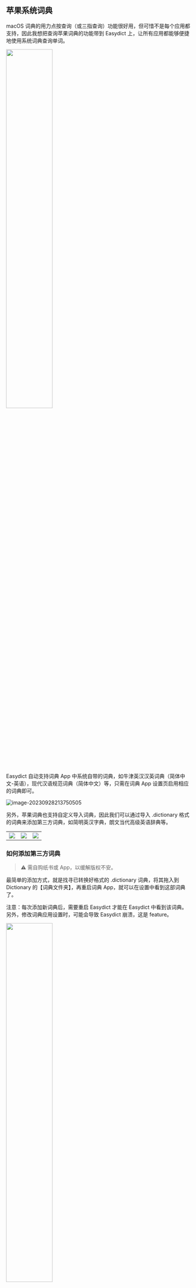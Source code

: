## 苹果系统词典


macOS 词典的用力点按查询（或三指查询）功能很好用，但可惜不是每个应用都支持，因此我想把查询苹果词典的功能带到 Easydict 上，让所有应用都能够便捷地使用系统词典查询单词。

<div>
  <img src="https://raw.githubusercontent.com/tisfeng/ImageBed/main/uPic/HHp1I2-1695911764.png" width="50%" />
</div>

Easydict 自动支持词典 App 中系统自带的词典，如牛津英汉汉英词典（简体中文-英语），现代汉语规范词典（简体中文）等，只需在词典 App 设置页启用相应的词典即可。

![image-20230928213750505](https://raw.githubusercontent.com/tisfeng/ImageBed/main/uPic/image-20230928213750505-1695908270.png)



另外，苹果词典也支持自定义导入词典，因此我们可以通过导入 .dictionary 格式的词典来添加第三方词典，如简明英汉字典，朗文当代高级英语辞典等。

<table>
    <td> <img src="https://raw.githubusercontent.com/tisfeng/ImageBed/main/uPic/image-20230928231225548-1695913945.png">
    <td> <img src="https://raw.githubusercontent.com/tisfeng/ImageBed/main/uPic/image-20230928231345494-1695914025.png">
    <td> <img src="https://raw.githubusercontent.com/tisfeng/ImageBed/main/uPic/cQmL6r-1695958154.png">
</table>

### 如何添加第三方词典

> ⚠️ 需自购纸书或 App，以缓解版权不安。

最简单的添加方式，就是找寻已转换好格式的 .dictionary 词典，将其拖入到 Dictionary 的【词典文件夹】，再重启词典 App，就可以在设置中看到这部词典了。

注意：每次添加新词典后，需要重启 Easydict 才能在 Easydict 中看到该词典。另外，修改词典应用设置时，可能会导致 Easydict 崩溃，这是 feature。

<div>
  <img src="https://raw.githubusercontent.com/tisfeng/ImageBed/main/uPic/image-20230928224622274-1695912382.png
" width="50%" />
</div>

为方便大家使用，我已经制作了几部 .dictionary 词典，放在 Google 云盘上，直接下载即可用。

朗文、柯林斯和牛津，这三本大块头词典都很好，但由于词条内容实在太过丰富，可能会影响 Easydict 查询加载速度，因此建议选择其中一本自己喜欢的就好。

|             词典              | 类型 |                             来源                             |                       .dictionary 下载                       |
| :---------------------------: | ---- | :----------------------------------------------------------: | :----------------------------------------------------------: |
|         简明英汉字典          | 中英 |       [GitHub](https://github.com/skywind3000/ECDICT)        | https://drive.google.com/file/d/1-RoulJykOmcADGRHSmUjX2SkwiyLTHP1/view?usp=sharing |
|         有道词语辨析          | 中英 | [freemdict](https://downloads.freemdict.com/%E5%B0%9A%E6%9C%AA%E6%95%B4%E7%90%86/%E5%85%B1%E4%BA%AB2020.5.11/qwjs/39_%E6%9C%89%E9%81%93%E8%AF%8D%E8%AF%AD%E8%BE%A8%E6%9E%90/) | https://drive.google.com/file/d/1-HGanRhQDRR0OSMLb19or07lPwn_R0cn/view?usp=sharing |
|            大辞海             | 中文 |           [mdict](https://mdict.org/post/dacihai/)           | https://drive.google.com/file/d/1-8cBLcuA_N4PAjIMn_-d03ELv4uVrmIr/view?usp=sharing |
|     朗文当代高级英语辞典      | 中英 |            [v2ex](https://www.v2ex.com/t/907272)             | https://drive.google.com/file/d/1-7g-hDiwqAFtweL1qePKSRcGFJvruu97/view?usp=share_link |
|      柯林斯高阶英汉双解       | 中英 | [《柯林斯双解》for macOS](https://placeless.net/blog/macos-dictionaries) | https://drive.google.com/file/d/1-KQmILchx71L2rFqhIZMtusIcemIlM01/view?usp=share_link |
| 牛津高阶英汉双解词典（第8版） | 中英 |        [简书](https://www.jianshu.com/p/e279d4a979fa)        | https://drive.google.com/file/d/1-N0kiXmfTHREcBtumAmNn4sUM5poyiC7/view?usp=share_link |
|   牛津高阶英汉双解词典（8）   | 中英 |                  来源不详，我自己修改的 css                  | https://drive.google.com/file/d/1-SigzdPPjQlycPwBHICgQSUOHpR8mMf7/view?usp=share_link |

### 简明英汉字典

![image-20231001175045564](https://raw.githubusercontent.com/tisfeng/ImageBed/main/uPic/image-20231001175045564-1696153845.png)

### 有道词语辨析

![image-20231001182349593](https://raw.githubusercontent.com/tisfeng/ImageBed/main/uPic/image-20231001182349593-1696155829.png)

### 大辞海

<table>
    <td> <img src="https://raw.githubusercontent.com/tisfeng/ImageBed/main/uPic/image-20231001215418606-1696168458.png">
    <td> <img src="https://raw.githubusercontent.com/tisfeng/ImageBed/main/uPic/aQ8tkW-1696168533.png">
</table>

### 朗文当代高级英语辞典

![image-20231001184055245](https://raw.githubusercontent.com/tisfeng/ImageBed/main/uPic/image-20231001184055245-1696156855.png)

### 柯林斯英汉双解

![image-20231001184454574](https://raw.githubusercontent.com/tisfeng/ImageBed/main/uPic/image-20231001184454574-1696157094.png)

### 牛津高阶英汉双解词典（第8版）

![image-20231001185812289](https://raw.githubusercontent.com/tisfeng/ImageBed/main/uPic/image-20231001185812289-1696157892.png)

### 牛津高阶英汉双解词典（8）

这部词典的来源记不清了，重点是该词典的 css 是我之前学习制作字典时自己调的，内部 `DefaultStyle.css` 有详细注释，初学者如果想尝试自定义、美化词典界面，可以从这个 css 开始。

![image-20231001190542557](https://raw.githubusercontent.com/tisfeng/ImageBed/main/uPic/image-20231001190542557-1696158342.png)

### 如何制作 .dictionary 词典

>  注意：这部份教程主要面向进阶用户，需要一点编程知识和折腾精神。

下面介绍一下如何借助开源项目 [pyglossary](https://github.com/ilius/pyglossary) 将 Mdict 词典转换为 .dictionary 词典，文档主要参考自 [pyglossary apple](https://github.com/ilius/pyglossary/blob/master/doc/apple.md)。


### 准备工作

1. 安装 Python 库

```shell
sudo pip3 install lxml beautifulsoup4 html5lib
```

2. 安装 Xcode 的命令行工具 [Command Line Tools for Xcode](http://developer.apple.com/downloads)

3. 安装 Dictionary Development Kit

   Dictionary Development Kit 是 [Additional Tools for Xcode](http://developer.apple.com/downloads) Xcode 开发工具的一部分，下载后，需要将 `Dictionary Development Kit` 移动到 `/Applications/Utilities/Dictionary Development Kit` 位置。

4. 下载 [pyglossary](https://github.com/ilius/pyglossary)

   请将下载的 pyglossary 库移动到一个固定目录，后面每次转换词典都需要用上它。

   假设 pyglossary-master 位于 `~/Downloads/pyglossary-master`

Mdict 词典资源可从下面网站获取：

- [freemdict](https://forum.freemdict.com/c/12-category/12)
- [mdict](https://mdict.org/)

准备工作已完成，下面开始进入正题。

### 转换步骤

假设 Mdict 格式的词典文件位于 `~/Downloads/oald8/oald8.mdx`, 图片、语音文件 `oald8.mdd` 也在同一文件夹下。

```shell
cd ~/Downloads/oald8/

python3 ~/Downloads/pyglossary-master/main.py --write-format=AppleDict oald8.mdx oald8-apple

cd oald8-apple

sed -i "" 's:src="/:src=":g' oald8-apple.xml

make
```

如果一切顺利，最后会在该目录下生成一个 `objects` 文件，里面的 `oald8-apple.dictionary` 就是转换后的苹果格式词典，将其拖入到 Dictionary 的【词典文件夹】就可以了。

注意，上面生成的词典，界面非常简陋，而通常流传于网上的 Mdict 都会带一份美化 css，例如 `oald8.css`，由于 pyglossary 并不会自动处理 css，因此这一步需要我们手动完成，具体步骤是将 `oald8.css` 中的内容复制，追加到 `oald8-apple.dictionary` 内部的 `DefaultStyle.css`。如果想自定义 css，同样也是修改这个文件。

词典的名字可通过 `Info.plist` 修改，其中 `Bundle name` 是词典在应用界面中显示的名字，`Bundle display name` 是词典在设置页中显示的名字。为使用方便，建议两者设置为同一个值。

（完）。

![image-20231002184455216](https://raw.githubusercontent.com/tisfeng/ImageBed/main/uPic/image-20231002184455216-1696243495.png)

### 参考

- [《柯林斯双解》for macOS](https://placeless.net/blog/macos-dictionaries)
- [Mdict to macOS Dictionary转换笔记](https://kaihao.io/2018/mdict-to-macos-dictionary/)
